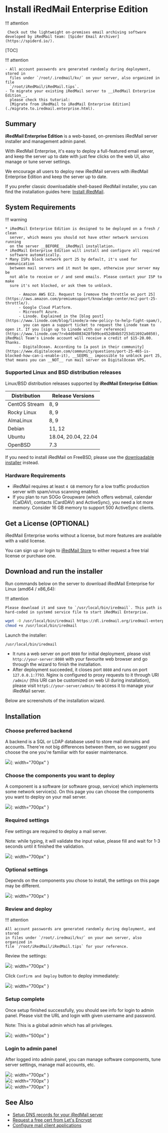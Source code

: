 # Install iRedMail Enterprise Edition

!!! attention

	 Check out the lightweight on-premises email archiving software developed by iRedMail team: [Spider Email Archiver](https://spiderd.io/).

[TOC]

!!! attention

    - All account passwords are generated randomly during deployment, stored in
      files under `/root/.iredmail/kv/` on your server, also organized in file
      `/root/iRedMail/iRedMail.tips`.
    - To migrate your existing iRedMail server to __iRedMail Enterprise Edition__,
      please check this tutorial:
      [Migrate from iRedMail to iRedMail Enterprise Edition](./migrate.to.iredmail.enterprise.html).

## Summary

__iRedMail Enterprise Edition__ is a web-based, on-premises iRedMail server
installer and management admin panel.

With iRedMail Enterprise, it's easy to deploy a full-featured email server,
and keep the server up to date with just few clicks on the web UI, also manage
or tune server settings.

We encourage all users to deploy new iRedMail servers with iRedMail Enterprise
Edition and keep the server up to date.

If you prefer classic downloadable shell-based iRedMail installer, you can
find the installation guides here: [Install iRedMail](./index.html#install).

## System Requirements

!!! warning

    * iRedMail Enterprise Edition is designed to be deployed on a fresh / clean
      server, which means you should not have other network services running
      on the server __BEFORE__ iRedMail installation.
    * iRedMail Enterprise Edition will install and configure all required
      software automatically.
    * Many ISPs block network port 25 by default, it's used for communication
      between mail servers and it must be open, otherwise your server may be
      not able to receive or / and send emails. Please contact your ISP to make
      sure it's not blocked, or ask them to unblock.

          - Amazon AWS EC2. Request to [remove the throttle on port 25](https://aws.amazon.com/premiumsupport/knowledge-center/ec2-port-25-throttle/).
          - Google Cloud Platform.
          - Microsoft Azure.
          - Linode. Explained in the [blog post](https://www.linode.com/blog/linode/a-new-policy-to-help-fight-spam/),
            you can open a support ticket to request the Linode team to open it. If you [sign up to Linode with our reference](https://www.linode.com/?r=b4d04083428fb99ce452d84b57253d11692a0850), iRedMail Team's Linode account will receive a credit of $15-20.00. Thanks.
          - DigitalOcean. According to [a post in their community](https://www.digitalocean.com/community/questions/port-25-465-is-blocked-how-can-i-enable-it), __SEEMS__ impossible to unblock port 25, that means you can __NOT__ run mail server on DigitalOcean VPS.

### Supported Linux and BSD distribution releases

Linux/BSD distribution releases supported by __iRedMail Enterprise Edition__:

Distribution | Release Versions
--- |---
CentOS Stream | 8, 9
Rocky Linux | 8, 9
AlmaLinux | 8, 9
Debian | 11, 12
Ubuntu | 18.04, 20.04, 22.04
OpenBSD | 7.3

If you need to install iRedMail on FreeBSD, please use the [downloadable
installer](https://www.iredmail.org/download.html) instead.

### Hardware Requirements

* iRedMail requires at least `4 GB` memory for a low traffic production server
  with spam/virus scanning enabled.
* If you plan to run SOGo Groupware (which offers webmail, calendar (CalDAV),
  contacts (CardDAV) and ActiveSync), you need a lot more memory. Consider 16
  GB memory to support 500 ActiveSync clients.

## Get a License (OPTIONAL)

iRedMail Enterprise works without a license, but more features are available
with a valid license.

You can sign up or login to [iRedMail Store](https://store.iredmail.org/) to
either request a free trial license or purchase one.

## Download and run the installer

Run commands below on the server to download iRedMail Enterprise for Linux
(amd64 / x86_64):

!!! attention

    Please download it and save to `/usr/local/bin/iredmail`. This path is
    hard-coded in systemd service file to start iRedMail Enterprise.

```bash
wget -O /usr/local/bin/iredmail https://dl.iredmail.org/iredmail-enterprise-v1.0-beta2-linux-amd64
chmod +x /usr/local/bin/iredmail
```

Launch the installer:

```bash
/usr/local/bin/iredmail
```

- It runs a web server on port `8080` for initial deployment, please visit
  `http://your-server:8080` with your favourite web browser and go through the
  wizard to finish the installation.
- After deployment succeeded, it closes port `8080` and runs on port
  `127.0.0.1:7793`. Nginx is configured to proxy requests to it through URI
  `/admin/` (this URI can be customized on web UI during installation),
  please visit `httpS://your-server/admin/` to access it to manage your
  iRedMail server.

Below are screenshots of the installation wizard.

## Installation

### Choose preferred backend

A backend is a SQL or LDAP database used to store mail domains and
accounts. There're not big differences between them, so we suggest you choose
the one you're familiar with for easier maintenance.

![](./images/pro/setup-backend.png){: width="700px" }

### Choose the components you want to deploy

A component is a software (or software group, service) which implements some
network service(s). On this page you can choose the components you want to
deploy on your mail server.

![](./images/pro/setup-components.png){: width="700px" }

### Required settings

Few settings are required to deploy a mail server.

Note: while typing, it will validate the input value, please fill and wait for
1-3 seconds until it finished the validation.

![](./images/pro/setup-required-settings.png){: width="700px" }

### Optional settings

Depends on the components you chose to install, the settings on this page may
be different.

![](./images/pro/setup-optional-settings.png){: width="700px" }

### Review and deploy

!!! attention

    All account passwords are generated randomly during deployment, and stored
    in files under `/root/.iredmail/kv/` on your own server, also organized in
    file `/root/iRedMail/iRedMail.tips` for your reference.

Review the settings:

![](./images/pro/setup-review-and-deploy.png){: width="700px" }

Click `Confirm and Deploy` button to deploy immediately:

![](./images/pro/setup-deploy.png){: width="700px" }

### Setup complete

Once setup finished successfully, you should see info for login to admin panel.
Please visit the URL and login with given username and password.

Note: This is a global admin which has all privileges.

![](./images/pro/setup-complete.png){: width="500px" }

### Login to admin panel

After logged into admin panel, you can manage software components, tune server
settings, manage mail accounts, etc.

![](./images/pro/components.png){: width="700px" }
<br/>
![](./images/pro/server-settings.png){: width="700px" }
<br/>
![](./images/pro/domains.png){: width="700px" }

## See Also

* [Setup DNS records for your iRedMail server](./setup.dns.html)
* [Request a free cert from Let's Encrypt](./letsencrypt.html)
* [Configure mail client applications](./index.html#mua)
